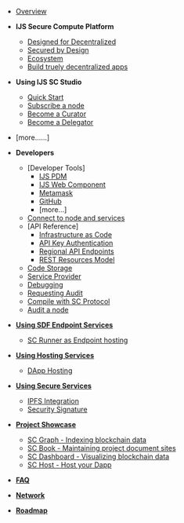 
- [Overview](README.md)
- **IJS Secure Compute Platform**
	- [Designed for Decentralized](decentralized.md)
	- [Secured by Design](secured.md)
	- [Ecosystem](ecosystem.md) 
	- [Build truely decentralized apps](dapps.md)
- **Using IJS SC Studio**
	- [Quick Start](qstart.md)
	- [Subscribe a node](curators.md)
	- [Become a Curator](curator.md)
	- [Become a Delegator](delegator.md)
- [more......]
- **Developers**
	- [Developer Tools]
		- [IJS PDM](tools1.md)
		- [IJS Web Component](tools2.md)
		- [Metamask](tools3.md)
		- [GitHub](tools4.md)
		- [more...]
    - [Connect to node and services](connect.md)
    - [API Reference]
    	- [Infrastructure as Code](api01.md)
    	- [API Key Authentication](api02.md)
    	- [Regional API Endpoints](api03.md)
 		- [REST Resources Model](api04.md)
 	- [Code Storage](storage.md)
	- [Service Provider](servprovider.md)
	- [Debugging](debug.md)
	- [Requesting Audit](audit.md)
	- [Compile with SC Protocol](compile.md)
	- [Audit a node](auditing.md)
- [**Using SDF Endpoint Services**](endpoint.md)
	- [SC Runner as Endpoint hosting](endpoint01.md)
- [**Using Hosting Services**](host.md)
	- [DApp Hosting](host01.md)
- [**Using Secure Services**](secureService.md)
	- [IPFS Integration](ss01.md)
	- [Security Signature](ss02.md)
- [**Project Showcase**](showcases.md)
	- [SC Graph - Indexing blockchain data](showcase1.md)
	- [SC Book - Maintaining project document sites](showcase2.md)
	- [SC Dashboard - Visualizing blockchain data](showcase3.md)
	- [SC Host - Host your Dapp](showcase4.md)
	
- [**FAQ**](faq.md)
- [**Network**](network.md)
- [**Roadmap**](roadmap.md)